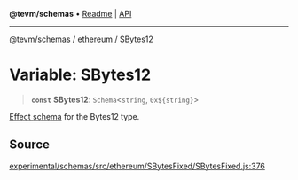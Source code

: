 **@tevm/schemas** • [Readme](../../README.md) \| [API](../../modules.md)

***

[@tevm/schemas](../../README.md) / [ethereum](../README.md) / SBytes12

# Variable: SBytes12

> **`const`** **SBytes12**: `Schema`\<`string`, ```0x${string}```\>

[Effect schema](https://github.com/Effect-TS/schema) for the Bytes12 type.

## Source

[experimental/schemas/src/ethereum/SBytesFixed/SBytesFixed.js:376](https://github.com/evmts/tevm-monorepo/blob/main/experimental/schemas/src/ethereum/SBytesFixed/SBytesFixed.js#L376)
